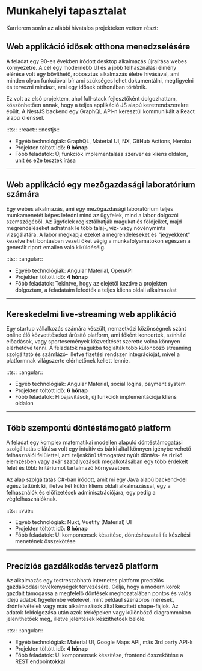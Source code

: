 # Munkahelyi tapasztalat

Karrierem során az alábbi hivatalos projekteken vettem részt:

## Web applikáció idősek otthona menedzselésére

A feladat egy 90-es években íródott desktop alkalmazás újraírása webes környezetre. A cél egy modernebb UI és a jobb felhasználási élmény elérése volt egy bővíthető, robosztus alkalmazás életre hívásával, ami minden olyan funkcióval bír ami szükséges lehet dokumentálni, megfigyelni és tervezni mindazt, ami egy idősek otthonában történik.

Ez volt az első projektem, ahol full-stack fejlesztőként dolgozhattam, köszönhetően annak, hogy a teljes applikáció JS alapú keretrendszerekre épült. A NestJS backend egy GraphQL API-n keresztül kommunikált a React alapú klienssel.

::ts:: ::react:: ::nestjs::

- Egyéb technológiák: GraphQL, Material UI, NX, GitHub Actions, Heroku
- Projekten töltött idő: **9 hónap**
- Főbb feladatok: Új funkciók implementálása szerver és kliens oldalon, unit és e2e tesztek írása

---
## Web applikáció egy mezőgazdasági laboratórium számára

Egy webes alkalmazás, ami egy mezőgazdasági laboratórium teljes munkamenetét képes lefedni mind az ügyfelek, mind a labor dolgozói szemszögéből. Az ügyfelek regisztálhatják magukat és földjeiket, majd megrendeléseket adhatnak le több talaj-, víz- vagy növényminta vizsgálatára. A labor megkapja ezeket a megrendeléseket és "jegyekként" kezelve heti bontásban vezeti őket végig a munkafolyamatokon egészen a generált riport emailen való kiküldéséig.

::ts:: ::angular::

- Egyéb technológiák: Angular Material, OpenAPI
- Projekten töltött idő: **4 hónap**
- Főbb feladatok: Tekintve, hogy az elejétől kezdve a projekten dolgoztam, a feladataim lefedték a teljes kliens oldali alkalmazást

---
## Kereskedelmi live-streaming web applikáció

Egy startup vállalkozás számára készült, nemzetközi közönségnek szánt online élő közvetítéseket árúsító platform, ami főként koncertek, színházi előadások, vagy sportesemények közvetítését szerette volna könnyen elérhetővé tenni. A feladatok magukba foglalták több különböző streaming szolgáltató és számlázó- illetve fizetési rendszer integrációját, mivel a platformnak világszerte elérhetőnek kellett lennie.

::ts:: ::angular::

- Egyéb technológiák: Angular Material, social logins, payment system
- Projekten töltött idő: **6 hónap**
- Főbb feladatok: Hibajavítások, új funkciók implementációja kliens oldalon

---
## Több szempontú döntéstámogató platform

A feladat egy komplex matematikai modellen alapuló döntéstámogatási szolgáltatás ellátása volt egy intuitív és bárki által könnyen igénybe vehető felhasználói felülettel, ami teljeskörű támogatást nyúlt döntés- és rizikó elemzésben vagy akár szabályozások megalkotásában egy több érdekelt felet és több kritériumot tartalmazó környezetben.

Az alap szolgáltatás C#-ban íródott, amit mi egy Java alapú backend-del egészítettünk ki, illetve két külön kliens oldali alkalmazással, egy a felhasználók és előfizetések adminisztrációjára, egy pedig a végfelhasználóknak.

::ts:: ::vue::

- Egyéb technológiák: Nuxt, Vuetify (Material) UI
- Projekten töltött idő: **8 hónap**
- Főbb feladatok: UI komponensek készítése, döntéshozatali fa készítési menetének összekötése

---
## Precíziós gazdálkodás tervező platform

Az alkalmazás egy testreszabható internetes platform precíziós gazdálkodási tevékenységek tervezésére. Célja, hogy a modern korok gazdáit támogassa a megfelelő döntések meghozatalában pontos és valós idejű adatok figyelembe vételével, mint például szenzoros mérések, drónfelvételek vagy más alkalmazások által készített shape-fájlok. Az adatok feldolgozása után azok térképeken vagy különböző diagrammokon jeleníthetőek meg, illetve jelentések készíthetőek belőle.

::ts:: ::angular::

- Egyéb technológiák: Material UI, Google Maps API, más 3rd party API-k
- Projekten töltött idő: **4 hónap**
- Főbb feladatok: UI komponensek készítése, frontend összekötése a REST endpointokkal
